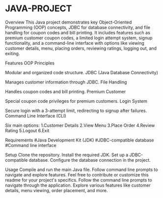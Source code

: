 # JAVA-PROJECT

Overview
This Java project demonstrates key Object-Oriented Programming (OOP) concepts, JDBC for database connectivity, and file handling for coupon codes and bill printing. It includes features such as premium customer coupon codes, a limited login attempt system, signup functionality, and a command-line interface with options like viewing customer details, menu, placing orders, reviewing ratings, logging out, and exiting.

Features
OOP Principles

Modular and organized code structure.
JDBC (Java Database Connectivity)

Manages customer information through JDBC.
File Handling

Handles coupon codes and bill printing.
Premium Customer

Special coupon code privileges for premium customers.
Login System

Secure login with a 3-attempt limit, redirecting to signup after failures.
Command Line Interface (CLI)

Six main options:
  1.Customer Details
  2.View Menu
  3.Place Order
  4.Review Rating
  5.Logout
  6.Exit

  
Requirements
#Java Development Kit (JDK)
#JDBC-compatible database
#Command line interface


Setup
Clone the repository.
Install the required JDK.
Set up a JDBC-compatible database.
Configure the database connection in the project.


Usage
Compile and run the main Java file.
Follow command line prompts to navigate and explore features.
Feel free to contribute or customize this readme for your project's specifics.
Follow the command line prompts to navigate through the application.
Explore various features like customer details, menu viewing, order placement, and more.
